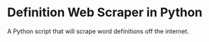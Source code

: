 # Definition Web Scraper in Python
 A Python script that will scrape word definitions off the internet.
